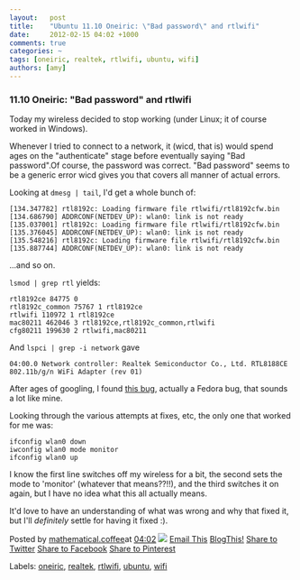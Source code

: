 ```yaml
---
layout:   post
title:    "Ubuntu 11.10 Oneiric: \"Bad password\" and rtlwifi"
date:     2012-02-15 04:02 +1000
comments: true
categories: ~
tags: [oneiric, realtek, rtlwifi, ubuntu, wifi]
authors: [amy]
---
```

### 11.10 Oneiric: "Bad password" and rtlwifi

Today my wireless decided to stop working (under Linux; it of course worked in Windows).

Whenever I tried to connect to a network, it (wicd, that is) would spend ages on the "authenticate" stage before eventually saying "Bad password".Of course, the password was correct. "Bad password" seems to be a generic error wicd gives you that covers all manner of actual errors.

Looking at `dmesg | tail`, I'd get a whole bunch of:

    [134.347782] rtl8192c: Loading firmware file rtlwifi/rtl8192cfw.bin
    [134.686790] ADDRCONF(NETDEV_UP): wlan0: link is not ready
    [135.037001] rtl8192c: Loading firmware file rtlwifi/rtl8192cfw.bin
    [135.376045] ADDRCONF(NETDEV_UP): wlan0: link is not ready
    [135.548216] rtl8192c: Loading firmware file rtlwifi/rtl8192cfw.bin
    [135.887744] ADDRCONF(NETDEV_UP): wlan0: link is not ready

...and so on.

`lsmod | grep rtl` yields:

    rtl8192ce 84775 0 
    rtl8192c_common 75767 1 rtl8192ce
    rtlwifi 110972 1 rtl8192ce
    mac80211 462046 3 rtl8192ce,rtl8192c_common,rtlwifi
    cfg80211 199630 2 rtlwifi,mac80211

And `lspci | grep -i network` gave

    04:00.0 Network controller: Realtek Semiconductor Co., Ltd. RTL8188CE 802.11b/g/n WiFi Adapter (rev 01)

After ages of googling, I found [this bug](https://bugzilla.redhat.com/show_bug.cgi?id=729618), actually a Fedora bug, that sounds a lot like mine.

Looking through the various attempts at fixes, etc, the only one that worked for me was:

    ifconfig wlan0 down
    iwconfig wlan0 mode monitor
    ifconfig wlan0 up

I know the first line switches off my wireless for a bit, the second sets the mode to 'monitor' (whatever that means??!!), and the third switches it on again, but I have no idea what this all actually means.

It'd love to have an understanding of what was wrong and why that fixed it, but I'll _definitely_ settle for having it fixed :).

Posted by [mathematical.coffee](http://www.blogger.com/profile/15453196627437456098 "author profile")at [<abbr class="published" title="2012-02-15T04:02:00-08:00">04:02</abbr>](1110-oneiric-bad-password-and-rtlwifi.html "permanent link") [![](http://img2.blogblog.com/img/icon18_edit_allbkg.gif)](http://www.blogger.com/post-edit.g?blogID=7039473604287682752&postID=292445394747498321&from=pencil "Edit Post")
 [Email This](http://www.blogger.com/share-post.g?blogID=7039473604287682752&postID=292445394747498321&target=email "Email This") [BlogThis!](http://www.blogger.com/share-post.g?blogID=7039473604287682752&postID=292445394747498321&target=blog "BlogThis!") [Share to Twitter](http://www.blogger.com/share-post.g?blogID=7039473604287682752&postID=292445394747498321&target=twitter "Share to Twitter") [Share to Facebook](http://www.blogger.com/share-post.g?blogID=7039473604287682752&postID=292445394747498321&target=facebook "Share to Facebook") [Share to Pinterest](http://www.blogger.com/share-post.g?blogID=7039473604287682752&postID=292445394747498321&target=pinterest "Share to Pinterest")
<plusone source="blogger:blog:plusone" href="http://mathematicalcoffee.blogspot.com/2012/02/1110-oneiric-bad-password-and-rtlwifi.html" size="medium" width="300" annotation="inline"></plusone>

Labels: [oneiric](../../search/label/oneiric.html), [realtek](../../search/label/realtek.html), [rtlwifi](../../search/label/rtlwifi.html), [ubuntu](../../search/label/ubuntu.html), [wifi](../../search/label/wifi.html)

